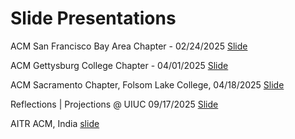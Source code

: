 # Slide Presentations
ACM San Francisco Bay Area Chapter - 02/24/2025 [Slide](https://docs.google.com/presentation/d/10UHDySnzqd-6b4eF0PlNml4jf5JKJU0cTVbxzJPVLyc/edit?usp=sharing)

ACM Gettysburg College Chapter - 04/01/2025 [Slide](https://docs.google.com/presentation/d/1-57ftDqzvO51K4Aq4zgg7UQWc_I0KS-Wy7FBDHPLfXI/edit?usp=drive_link)

ACM Sacramento Chapter, Folsom Lake College, 04/18/2025 [Slide](https://docs.google.com/presentation/d/1hxxhMpoRE9rFgcFApEL8uUzA9o_9OpA2m4UfNwh8e5o/edit?usp=sharing)

Reflections | Projections @ UIUC 09/17/2025 [Slide](https://docs.google.com/presentation/d/1lfV8IBfYVoPt7gtcjngxj2DpcucSPJCCXqs7x2_C4O8/edit?usp=sharing) 

AITR ACM, India [slide](https://docs.google.com/presentation/d/1vs7yEVKoZJEKCruPeZCbxUF3ATb39n5qQ-allWztdTo/edit?usp=sharing)
